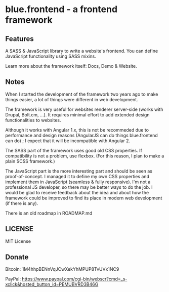 blue.frontend - a frontend framework
====================================

Features
--------

A SASS & JavaScript library to write a website's frontend. You can define JavaScript functionality using SASS mixins.

Learn more about the framework itself: Docs, Demo & Website.

Notes
-----

When I started the development of the framework two years ago to make things easier, a lot of things were different in web development.


The framework is very useful for websites renderer server-side (works with Drupal, Bolt.cm, ...). It requires minimal effort to add extended design functionalities to websites.

Although it works with Angular 1.x, this is not be recommeded due to performance and design reasons (AngularJS can do things blue.frontend can do) ; I expect that it will be incompatible with Angular 2.


The SASS part of the framework uses good old CSS properties. If compatibility is not a problem, use flexbox. (For this reason, I plan to make a plain SCSS framework.)


The JavaScript part is the more interesting part and should be seen as proof-of-concept. I managed it to define my own CSS properties and implement them in JavaScript (seamless & fully responsive). I'm not a professional JS developer, so there may be better ways to do the job. I would be glad to receive feedback about the idea and about how the framework could be improved to find its place in modern web development (if there is any).

There is an old roadmap in ROADMAP.md

LICENSE
-------

MIT License

Donate
------

Bitcoin: 1M4hhpBENnVqJCwXekYhMPUP8TvUVx1NC9

PayPal: <a href="https://www.paypal.com/cgi-bin/webscr?cmd=_s-xclick&hosted_button_id=PEMUBVRD3B46G">https://www.paypal.com/cgi-bin/webscr?cmd=_s-xclick&hosted_button_id=PEMUBVRD3B46G</a>


